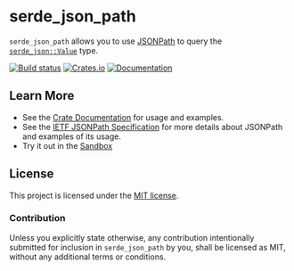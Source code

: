 # serde_json_path

`serde_json_path` allows you to use [JSONPath][jsonpath] to query the [`serde_json::Value`][serde_json_value] type.

[![Build status](https://github.com/hiltontj/serde_json_path/actions/workflows/ci.yml/badge.svg?branch=main)](https://github.com/hiltontj/serde_json_path/actions/workflows/ci.yml)
[![Crates.io](https://img.shields.io/crates/v/serde_json_path)](https://crates.io/crates/serde_json_path)
[![Documentation](https://docs.rs/serde_json_path/badge.svg)][docs]

## Learn More

* See the [Crate Documentation][docs] for usage and examples.
* See the [IETF JSONPath Specification][jp_spec] for more details about JSONPath and examples of its usage.
* Try it out in the [Sandbox](https://serdejsonpath.live)

## License

This project is licensed under the [MIT license][license].

### Contribution

Unless you explicitly state otherwise, any contribution intentionally submitted
for inclusion in `serde_json_path` by you, shall be licensed as MIT, without any
additional terms or conditions.

[docs]: https://docs.rs/serde_json_path
[jsonpath]: https://datatracker.ietf.org/wg/jsonpath/about/
[serde_json_value]: https://docs.rs/serde_json/latest/serde_json/enum.Value.html
[license]: https://github.com/hiltontj/serde_json_path/blob/main/LICENSE-MIT
[jp_spec]: https://www.ietf.org/archive/id/draft-ietf-jsonpath-base-14.html

